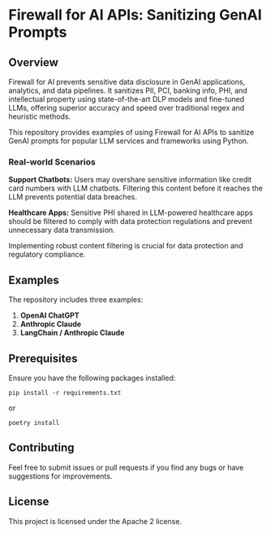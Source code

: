# Firewall for AI APIs: Sanitizing GenAI Prompts 

## Overview
Firewall for AI prevents sensitive data disclosure in GenAI applications, analytics, and data pipelines. It sanitizes PII, PCI, banking info, PHI, and intellectual property using state-of-the-art DLP models and fine-tuned LLMs, offering superior accuracy and speed over traditional regex and heuristic methods.

This repository provides examples of using Firewall for AI APIs to sanitize GenAI prompts for popular LLM services and frameworks using Python.

### Real-world Scenarios

**Support Chatbots:** 
Users may overshare sensitive information like credit card numbers with LLM chatbots. Filtering this content before it reaches the LLM prevents potential data breaches.

**Healthcare Apps:** 
Sensitive PHI shared in LLM-powered healthcare apps should be filtered to comply with data protection regulations and prevent unnecessary data transmission.

Implementing robust content filtering is crucial for data protection and regulatory compliance.

## Examples

The repository includes three examples:
1. **OpenAI ChatGPT**
2. **Anthropic Claude**
3. **LangChain / Anthropic Claude**

## Prerequisites

Ensure you have the following packages installed:

    pip install -r requirements.txt 

or

    poetry install

## Contributing
Feel free to submit issues or pull requests if you find any bugs or have suggestions for improvements.

## License
This project is licensed under the Apache 2 license.

